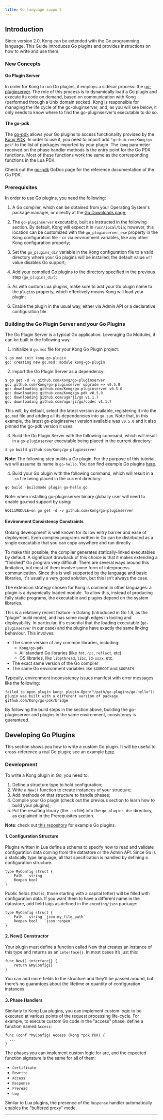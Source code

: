 ```yaml
---
title: Go language support
---
```


## Introduction

Since version 2.0, Kong can be extended with the Go programming language. This
Guide introduces Go plugins and provides instructions on how to write and use
them.

### New Concepts

#### Go Plugin Server

In order for Kong to run Go plugins, it employs a sidecar process: the
[go-pluginserver][go-pluginserver]. The role of this process is to dynamically
load a Go plugin and execute its code on demand, based on communication
with Kong (performed through a Unix domain socket). Kong is responsible for
managing the life cycle of the go-pluginserver, and, as you will see below, it
only needs to know where to find the go-pluginserver's executable to do so.

#### The go-pdk

The [go-pdk][go-pdk] allows your Go plugins to access functionality provided
by the [Kong PDK][kong-pdk]. In order to use it, you need to import add
`"github.com/Kong/go-pdk"` to the list of packages imported by your plugin.
The `kong` parameter received on the phase handler methods is the entry point
for the Go PDK functions. Most of these functions work the same as the corresponding
functions in the Lua PDK.

Check out the [go-pdk](https://pkg.go.dev/github.com/Kong/go-pdk) GoDoc page for
the reference documentation of the Go PDK.

### Prerequisites

In order to use Go plugins, you need the following:

1. A Go compiler, which can be obtained from your Operating System's package
manager, or directly at the [Go Downloads page](https://golang.org/dl/);

2. The `go-pluginserver` executable, built as instructed in the following section.
By default, Kong will expect it in `/usr/local/bin`; however, this location can
be customized with the `go_pluginserver_exe` property in the Kong configuration
file - or via environment variables, like any other Kong configuration property;

3. Set the `go_plugins_dir` variable in the Kong configuration file to a valid directory
where your Go plugins will be installed; the default value `off` value disables
Go support;

4. Add your compiled Go plugins to the directory specified in the previous step
(`go_plugins_dir`);

5. As with custom Lua plugins, make sure to add your Go plugin name to the `plugins`
property, which effectively means Kong will load your plugin;

6. Enable the plugin in the usual way, either via Admin API or a declarative
configuration file.

### Building the Go Plugin Server and your Go Plugins

The Go Plugin Server is a typical Go application. Leveraging Go Modules, it
can be built in the following way:

1. Initialize a `go.mod` file for your Kong Go Plugin project:
```
$ go mod init kong-go-plugin
go: creating new go.mod: module kong-go-plugin
```

2. Import the Go Plugin Server as a dependency:
```
$ go get -d -v github.com/Kong/go-pluginserver
go: github.com/Kong/go-pluginserver upgrade => v0.5.0
go: downloading github.com/Kong/go-pluginserver v0.5.0
go: downloading github.com/Kong/go-pdk v0.5.0
go: downloading github.com/ugorji/go v1.1.7
go: downloading github.com/ugorji/go/codec v1.1.7
```
This will, by default, select the latest version available, registering it
into the `go.mod` file and adding all its dependencies into `go.sum`. Note that,
in this example, the latest go-pluginserver version available was `v0.5.0` and
it also pinned the go-pdk version it uses.

3. Build the Go Plugin Server with the following command, which will result in
a `go-pluginserver` executable being placed in the current directory:
```
$ go build github.com/Kong/go-pluginserver
```
**Note**: The following step builds a Go plugin. For the purpose of this tutorial,
we will assume its name is `go-hello`. You can find example Go plugins [here][go-plugins].

4. Build your Go plugin with the following command, which will result in a
`.so` file being placed in the current directory:
```
go build -buildmode plugin go-hello.go
```

Note: when installing go-pluginserver binary globally user will need to
enable go.mod support by using:

```
GO111MODULE=on go get -d -v github.com/Kong/go-pluginserver
```

#### Environment Consistency Constraints

Golang development is well known for its low entry barrier and ease of
deployment. Even complex programs written in Go can be distributed as a single
executable that you can copy anywhere and run directly.

To make this possible, the compiler generates statically-linked executables by
default. A significant drawback of this choice is that it makes extending a
"finished" Go program very difficult. There are several ways around this
limitation, but most of them involve some form of interprocess communication.
Since this is well supported by the language and basic libraries, it's usually
a very good solution, but this isn't always the case.

The extension strategy chosen for Kong is common in other languages: a plugin
is a dynamically loaded module. To allow this, instead of producing fully
static programs, the executable and plugins depend on the system libraries.

This is a relatively recent feature in Golang (introduced in Go 1.8, as the
"plugin" build mode), and has some rough edges in  tooling and deployability.
In particular, it's essential that the loading executable (`go-pluginserver` in
our case) and the plugins have exactly the same linking behaviour. This involves:
* The same version of any common libraries, including:
    * `Kong/go-pdk`
    * All standard Go libraries (like `fmt`, `rpc`, `reflect`, etc)
    * OS libraries, like `libpthread`, `libc`, `ld-xxxx`, etc.
* The exact same version of the Go compiler
* The same Go environment variables like `$GOROOT` and `$GOPATH`

Typically, environment inconsistency issues manifest with error messages like
the following:
```
failed to open plugin kong: plugin.Open("/path/go-plugins/go-hello"): plugin was built with a different version of package github.com/Kong/go-pdk/bridge
```

By following the build steps in the section above, building the go-pluginserver
and plugins in the same environment, consistency is guaranteed.

## Developing Go Plugins

This section shows you how to write a custom Go plugin. It will be useful to
cross-reference a real Go plugin; see an example [here][go-hello].

### Development

To write a Kong plugin in Go, you need to:

1. Define a structure type to hold configuration;
2. Write a `New()` function to create instances of your structure;
3. Add methods on that structure to handle phases;
4. Compile your Go plugin (check out the previous section to learn how to build
your plugins);
5. Put the resulting library (the `.so` file) into the `go_plugins_dir` directory,
as explained in the Prerequisites section.

**Note**: check out [this repository](https://github.com/Kong/go-plugins)
for example Go plugins.

#### 1. Configuration Structure

Plugins written in Lua define a schema to specify how to read and validate
configuration data coming from the datastore or the Admin API.  Since Go is a
statically type language, all that specification is handled by defining a
configuration structure.

```
type MyConfig struct {
    Path   string
    Reopen bool
}
```

Public fields (that is, those starting with a capital letter) will be filled
with configuration data.  If you want them to have a different name in the
datastore, add field tags as defined in the `encoding/json` package:

```
type MyConfig struct {
    Path   string `json:my_file_path`
    Reopen bool   `json:reopen`
}
```

#### 2. New() Constructor

Your plugin must define a function called New that creates an instance of this type
and returns as an `interface{}`.  In most cases it’s just this:

```
func New() interface{} {
    return &MyConfig{}
}
```

You can add more fields to the structure and they’ll be passed around, but
there’s no guarantees about the lifetime or quantity of configuration
instances.

#### 3. Phase Handlers

Similarly to Kong Lua plugins, you can implement custom logic to be executed at
various points of the request processing life-cycle. For example, to execute
custom Go code in the "access" phase, define a function named `Access`:
```
func (conf *MyConfig) Access (kong *pdk.PDK) {
  ...
}
```

The phases you can implement custom logic for are, and the expected function
signature is the same for all of them:
- `Certificate`
- `Rewrite`
- `Access`
- `Response`
- `Preread`
- `Log`

Similar to Lua plugins, the presence of the `Response` handler automatically enables the "buffered proxy" mode.

---

[go-pluginserver]: https://github.com/Kong/go-pluginserver
[go-pluginserver-makefile]: https://github.com/Kong/go-pluginserver/blob/master/Makefile
[go-plugins]: https://github.com/Kong/go-plugins
[go-pdk]: https://github.com/Kong/go-pdk
[kong-pdk]: https://docs.konghq.com/latest/plugin-development/
[go-hello]: https://github.com/Kong/go-plugins/blob/master/go-hello.go
